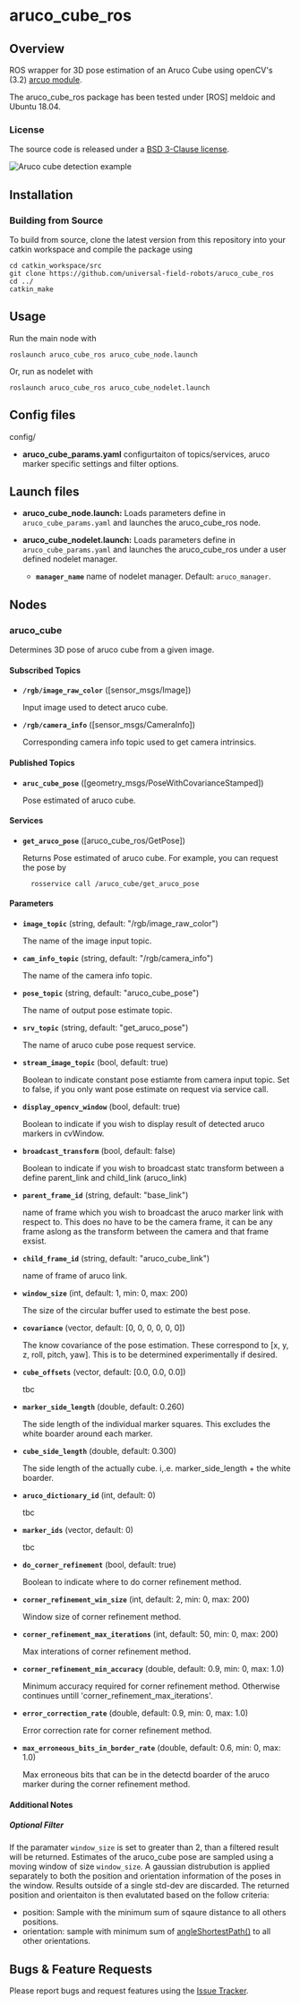 # aruco_cube_ros

## Overview
ROS wrapper for 3D pose estimation of an Aruco Cube using openCV's (3.2) [arcuo module](https://docs.opencv.org/3.2.0/d5/dae/tutorial_aruco_detection.html).

The aruco_cube_ros package has been tested under [ROS] meldoic and Ubuntu 18.04. 

### License

The source code is released under a [BSD 3-Clause license](LICENSE).

![Aruco cube detection example](doc/example.png)


## Installation

### Building from Source

To build from source, clone the latest version from this repository into your catkin workspace and compile the package using

	cd catkin_workspace/src
	git clone https://github.com/universal-field-robots/aruco_cube_ros
	cd ../
	catkin_make


## Usage

Run the main node with

	roslaunch aruco_cube_ros aruco_cube_node.launch
  
Or, run as nodelet with

	roslaunch aruco_cube_ros aruco_cube_nodelet.launch

## Config files

config/

* **aruco_cube_params.yaml** configurtaiton of topics/services, aruco marker specific settings and filter options.


## Launch files

* **aruco_cube_node.launch:** Loads parameters define in `aruco_cube_params.yaml` and launches the aruco_cube_ros node.

* **aruco_cube_nodelet.launch:** Loads parameters define in `aruco_cube_params.yaml` and launches the aruco_cube_ros under a  user defined nodelet manager.
    - **`manager_name`** name of nodelet manager. Default: `aruco_manager`.

## Nodes

### aruco_cube

Determines 3D pose of aruco cube from a given image.


#### Subscribed Topics

* **`/rgb/image_raw_color`** ([sensor_msgs/Image])

	Input image used to detect aruco cube.
  
* **`/rgb/camera_info`** ([sensor_msgs/CameraInfo])

	Corresponding camera info topic used to get camera intrinsics.


#### Published Topics

* **`aruc_cube_pose`** ([geometry_msgs/PoseWithCovarianceStamped])

	Pose estimated of aruco cube.


#### Services

* **`get_aruco_pose`** ([aruco_cube_ros/GetPose])

	Returns Pose estimated of aruco cube. For example, you can request the pose by

		rosservice call /aruco_cube/get_aruco_pose


#### Parameters

* **`image_topic`** (string, default: "/rgb/image_raw_color")

	The name of the image input topic.
  
* **`cam_info_topic`** (string, default: "/rgb/camera_info")

  The name of the camera info topic.
  
* **`pose_topic`** (string, default: "aruco_cube_pose")

  The name of output pose estimate topic.

* **`srv_topic`** (string, default: "get_aruco_pose")

  The name of aruco cube pose request service.
  
* **`stream_image_topic`** (bool, default: true)

  Boolean to indicate constant pose estiamte from camera input topic. Set to false, if you only want pose estimate on request via service call.
  
* **`display_opencv_window`** (bool, default: true)

  Boolean to indicate if you wish to display result of detected aruco markers in cvWindow.
  
* **`broadcast_transform`** (bool, default: false)

  Boolean to indicate if you wish to broadcast statc transform between a define parent_link and child_link (aruco_link)
   
* **`parent_frame_id`** (string, default: "base_link")

  name of frame which you wish to broadcast the aruco marker link with respect to. This does no have to be the camera frame, it can be any frame aslong as the transform between the camera and that frame exsist. 
  
* **`child_frame_id`** (string, default: "aruco_cube_link")

  name of frame of aruco link.

* **`window_size`** (int, default: 1, min: 0, max: 200)

	The size of the circular buffer used to estimate the best pose. 
  
* **`covariance`** (vector, default: [0, 0, 0, 0, 0, 0])

  The know covariance of the pose estimation. These correspond to [x, y, z, roll, pitch, yaw]. This is to be determined experimentally if desired. 
  
  
* **`cube_offsets`** (vector<double>, default: [0.0, 0.0, 0.0])

  tbc

* **`marker_side_length`** (double, default: 0.260)

  The side length of the individual marker squares. This excludes the white boarder around each marker.
  
* **`cube_side_length`** (double, default: 0.300)

  The side length of the actually cube. i,.e. marker_side_length + the white boarder.
  
* **`aruco_dictionary_id`** (int, default: 0)

  tbc
  
* **`marker_ids`** (vector<int>, default: 0)

  tbc
  
* **`do_corner_refinement`** (bool, default: true)

  Boolean to indicate where to do corner refinement method.
  
* **`corner_refinement_win_size`** (int, default: 2, min: 0, max: 200)

  Window size of corner refinement method.
  
* **`corner_refinement_max_iterations`** (int, default: 50,  min: 0, max: 200)

  Max interations of corner refinement method.
  
* **`corner_refinement_min_accuracy`** (double, default: 0.9, min: 0, max: 1.0)

  Minimum accuracy required for corner refinement method. Otherwise continues untill 'corner_refinement_max_iterations'. 
  
* **`error_correction_rate`** (double, default: 0.9, min: 0, max: 1.0)

  Error correction rate for corner refinement method.
  
* **`max_erroneous_bits_in_border_rate`** (double, default: 0.6, min: 0, max: 1.0)

  Max erroneous bits that can be in the detectd boarder of the aruco marker during the corner refinement method.

#### Additional Notes

##### Optional Filter

If the paramater `window_size` is set to greater than 2, than a filtered result will be returned. Estimates of the aruco_cube pose are sampled using a moving window of size `window_size`. A gaussian distrubution is applied separately to both the position and orientation information of the poses in the window. Results outside of a single std-dev are discarded. The returned position and orientaiton is then evalutated based on the follow criteria:
* position: Sample with the minimum sum of sqaure distance to all others positions.
* orientation: sample with minimum sum of [angleShortestPath()](http://docs.ros.org/melodic/api/tf/html/c++/classtf_1_1Quaternion.html#ac3eb8b9304c93866fb45b7bb8cff696e) to all other orientations.
## Bugs & Feature Requests

Please report bugs and request features using the [Issue Tracker](https://github.com/universal-field-robots/aruco_cube_ros/issues).
